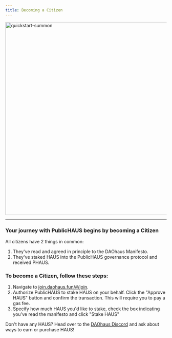 ```yaml
---
title: Becoming a Citizen
---
```


<img src="/img/JoinPublicHaus_light.png" alt="quickstart-summon" width="600" />

---

### Your journey with PublicHAUS begins by becoming a Citizen

All citizens have 2 things in common:

1. They've read and agreed in principle to the DAOhaus Manifesto.
1. They've staked HAUS into the PublicHAUS governance protocol and received PHAUS.

### To become a Citizen, follow these steps:

1. Navigate to [join.daohaus.fun/#/join](https://join.daohaus.fun/#/join).
1. Authorize PublicHAUS to stake HAUS on your behalf. Click the "Approve HAUS" button and confirm the transaction. This will require you to pay a gas fee.
1. Specify how much HAUS you'd like to stake, check the box indicating you've read the manifesto and click "Stake HAUS"

Don't have any HAUS? Head over to the [DAOhaus Discord](https://discord.com/channels/709210493549674598/709834072897093693) and ask about ways to earn or purchase HAUS!
